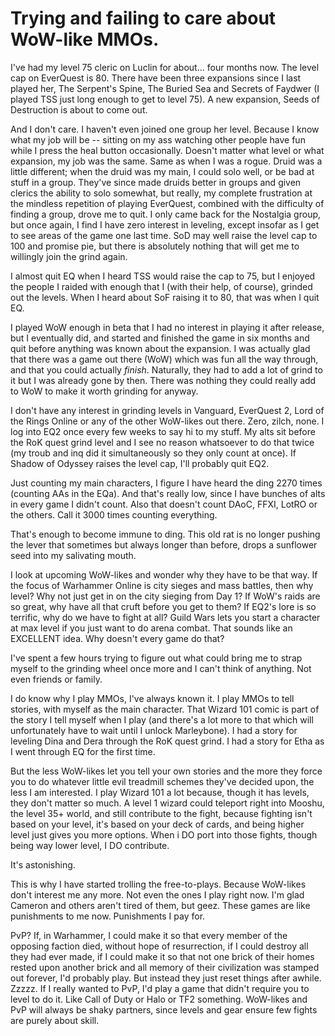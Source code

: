 # Trying and failing to care about WoW-like MMOs.

I've had my level 75 cleric on Luclin for about... four months now. The level cap on EverQuest is 80. There have been three expansions since I last played her, The Serpent's Spine, The Buried Sea and Secrets of Faydwer (I played TSS just long enough to get to level 75). A new expansion, Seeds of Destruction is about to come out.

And I don't care. I haven't even joined one group her level. Because I know what my job will be -- sitting on my ass watching other people have fun while I press the heal button occasionally. Doesn't matter what level or what expansion, my job was the same. Same as when I was a rogue. Druid was a little different; when the druid was my main, I could solo well, or be bad at stuff in a group. They've since made druids better in groups and given clerics the ability to solo somewhat, but really, my complete frustration at the mindless repetition of playing EverQuest, combined with the difficulty of finding a group, drove me to quit. I only came back for the Nostalgia group, but once again, I find I have zero interest in leveling, except insofar as I get to see areas of the game one last time. SoD may well raise the level cap to 100 and promise pie, but there is absolutely nothing that will get me to willingly join the grind again.

I almost quit EQ when I heard TSS would raise the cap to 75, but I enjoyed the people I raided with enough that I (with their help, of course), grinded out the levels. When I heard about SoF raising it to 80, that was when I quit EQ.

I played WoW enough in beta that I had no interest in playing it after release, but I eventually did, and started and finished the game in six months and quit before anything was known about the expansion. I was actually glad that there was a game out there (WoW) which was fun all the way through, and that you could actually *finish*. Naturally, they had to add a lot of grind to it but I was already gone by then. There was nothing they could really add to WoW to make it worth grinding for anyway.

I don't have any interest in grinding levels in Vanguard, EverQuest 2, Lord of the Rings Online or any of the other WoW-likes out there. Zero, zilch, none. I log into EQ2 once every few weeks to say hi to my stuff. My alts sit before the RoK quest grind level and I see no reason whatsoever to do that twice (my troub and inq did it simultaneously so they only count at once). If Shadow of Odyssey raises the level cap, I'll probably quit EQ2.

Just counting my main characters, I figure I have heard the ding 2270 times (counting AAs in the EQa). And that's really low, since I have bunches of alts in every game I didn't count. Also that doesn't count DAoC, FFXI, LotRO or the others. Call it 3000 times counting everything.

That's enough to become immune to ding. This old rat is no longer pushing the lever that sometimes but always longer than before, drops a sunflower seed into my salivating mouth.

I look at upcoming WoW-likes and wonder why they have to be that way. If the focus of Warhammer Online is city sieges and mass battles, then why level? Why not just get in on the city sieging from Day 1? If WoW's raids are so great, why have all that cruft before you get to them? If EQ2's lore is so terrific, why do we have to fight at all? Guild Wars lets you start a character at max level if you just want to do arena combat. That sounds like an EXCELLENT idea. Why doesn't every game do that?

I've spent a few hours trying to figure out what could bring me to strap myself to the grinding wheel once more and I can't think of anything. Not even friends or family.

I do know why I play MMOs, I've always known it. I play MMOs to tell stories, with myself as the main character. That Wizard 101 comic is part of the story I tell myself when I play (and there's a lot more to that which will unfortunately have to wait until I unlock Marleybone). I had a story for leveling Dina and Dera through the RoK quest grind. I had a story for Etha as I went through EQ for the first time.

But the less WoW-likes let you tell your own stories and the more they force you to do whatever little evil treadmill schemes they've decided upon, the less I am interested. I play Wizard 101 a lot because, though it has levels, they don't matter so much. A level 1 wizard could teleport right into Mooshu, the level 35+ world, and still contribute to the fight, because fighting isn't based on your level, it's based on your deck of cards, and being higher level just gives you more options. When i DO port into those fights, though being way lower level, I DO contribute.

It's astonishing.

This is why I have started trolling the free-to-plays. Because WoW-likes don't interest me any more. Not even the ones I play right now. I'm glad Cameron and others aren't tired of them, but geez. These games are like punishments to me now. Punishments I pay for.

PvP? If, in Warhammer, I could make it so that every member of the opposing faction died, without hope of resurrection, if I could destroy all they had ever made, if I could make it so that not one brick of their homes rested upon another brick and all memory of their civilization was stamped out forever, I'd probably play. But instead they just reset things after awhile. Zzzzz. If I really wanted to PvP, I'd play a game that didn't require you to level to do it. Like Call of Duty or Halo or TF2 something. WoW-likes and PvP will always be shaky partners, since levels and gear ensure few fights are purely about skill.

